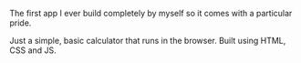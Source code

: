The first app I ever build completely by myself so it comes with a 
particular pride.

Just a simple, basic calculator that runs in the browser. Built using HTML, CSS and JS.


